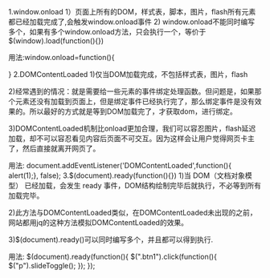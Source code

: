 1.window.onload
1）页面上所有的DOM，样式表，脚本，图片，flash所有元素都已经加载完成了,会触发window.onload事件
2) window.onload不能同时编写多个，如果有多个window.onload方法，只会执行一个，等价于$(window).load(function(){})

用法:window.onload=function(){

}
2.DOMContentLoaded
1)仅当DOM加载完成，不包括样式表，图片，flash

2)经常遇到的情况：就是需要给一些元素的事件绑定处理函数。但问题是，如果那个元素还没有加载到页面上，但是绑定事件已经执行完了，那么绑定事件是没有效果的。所以最好的方式就是等到DOM加载完了，才获取dom，进行绑定。

3)DOMContentLoaded机制比onload更加合理，我们可以容忍图片，flash延迟加载，却不可以容忍看见内容后页面不可交互。因为这样会让用户觉得网页卡主了，然后直接就离开网页了。

用法:
document.addEventListener('DOMContentLoaded',function(){
     alert(1);},
false);
3.$(document).ready(function(){})
1)当 DOM（文档对象模型） 已经加载，会发生 ready 事件，DOM结构绘制完毕后就执行，不必等到所有加载完毕。

2)此方法与DOMContentLoaded类似，在DOMContentLoaded未出现的之前，网站都用jq的这种方法模拟DOMContentLoaded的效果。

3)$(document).ready()可以同时编写多个，并且都可以得到执行.

用法:
$(document).ready(function(){
  $(".btn1").click(function(){
    $("p").slideToggle();
  });
});